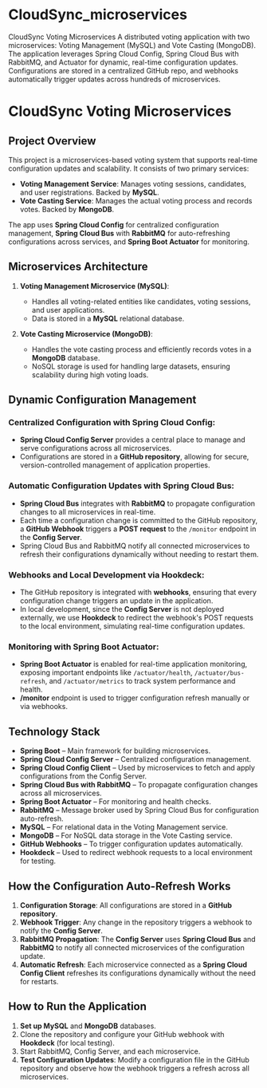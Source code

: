 # CloudSync_microservices
CloudSync Voting Microservices
A distributed voting application with two microservices: Voting Management (MySQL) and Vote Casting (MongoDB). The application leverages Spring Cloud Config, Spring Cloud Bus with RabbitMQ, and Actuator for dynamic, real-time configuration updates. Configurations are stored in a centralized GitHub repo, and webhooks automatically trigger updates across hundreds of microservices.


# CloudSync Voting Microservices

## Project Overview

This project is a microservices-based voting system that supports real-time configuration updates and scalability. It consists of two primary services:
- **Voting Management Service**: Manages voting sessions, candidates, and user registrations. Backed by **MySQL**.
- **Vote Casting Service**: Manages the actual voting process and records votes. Backed by **MongoDB**.

The app uses **Spring Cloud Config** for centralized configuration management, **Spring Cloud Bus** with **RabbitMQ** for auto-refreshing configurations across services, and **Spring Boot Actuator** for monitoring.

## Microservices Architecture

1. **Voting Management Microservice (MySQL)**:
   - Handles all voting-related entities like candidates, voting sessions, and user applications.
   - Data is stored in a **MySQL** relational database.

2. **Vote Casting Microservice (MongoDB)**:
   - Handles the vote casting process and efficiently records votes in a **MongoDB** database.
   - NoSQL storage is used for handling large datasets, ensuring scalability during high voting loads.

## Dynamic Configuration Management

### Centralized Configuration with Spring Cloud Config:
- **Spring Cloud Config Server** provides a central place to manage and serve configurations across all microservices.
- Configurations are stored in a **GitHub repository**, allowing for secure, version-controlled management of application properties.

### Automatic Configuration Updates with Spring Cloud Bus:
- **Spring Cloud Bus** integrates with **RabbitMQ** to propagate configuration changes to all microservices in real-time.
- Each time a configuration change is committed to the GitHub repository, a **GitHub Webhook** triggers a **POST request** to the `/monitor` endpoint in the **Config Server**.
- Spring Cloud Bus and RabbitMQ notify all connected microservices to refresh their configurations dynamically without needing to restart them.

### Webhooks and Local Development via Hookdeck:
- The GitHub repository is integrated with **webhooks**, ensuring that every configuration change triggers an update in the application.
- In local development, since the **Config Server** is not deployed externally, we use **Hookdeck** to redirect the webhook's POST requests to the local environment, simulating real-time configuration updates.

### Monitoring with Spring Boot Actuator:
- **Spring Boot Actuator** is enabled for real-time application monitoring, exposing important endpoints like `/actuator/health`, `/actuator/bus-refresh`, and `/actuator/metrics` to track system performance and health.
- **/monitor** endpoint is used to trigger configuration refresh manually or via webhooks.

## Technology Stack

- **Spring Boot** – Main framework for building microservices.
- **Spring Cloud Config Server** – Centralized configuration management.
- **Spring Cloud Config Client** – Used by microservices to fetch and apply configurations from the Config Server.
- **Spring Cloud Bus with RabbitMQ** – To propagate configuration changes across all microservices.
- **Spring Boot Actuator** – For monitoring and health checks.
- **RabbitMQ** – Message broker used by Spring Cloud Bus for configuration auto-refresh.
- **MySQL** – For relational data in the Voting Management service.
- **MongoDB** – For NoSQL data storage in the Vote Casting service.
- **GitHub Webhooks** – To trigger configuration updates automatically.
- **Hookdeck** – Used to redirect webhook requests to a local environment for testing.

## How the Configuration Auto-Refresh Works

1. **Configuration Storage**: All configurations are stored in a **GitHub repository**.
2. **Webhook Trigger**: Any change in the repository triggers a webhook to notify the **Config Server**.
3. **RabbitMQ Propagation**: The **Config Server** uses **Spring Cloud Bus** and **RabbitMQ** to notify all connected microservices of the configuration update.
4. **Automatic Refresh**: Each microservice connected as a **Spring Cloud Config Client** refreshes its configurations dynamically without the need for restarts.

## How to Run the Application

1. **Set up MySQL** and **MongoDB** databases.
2. Clone the repository and configure your GitHub webhook with **Hookdeck** (for local testing).
3. Start RabbitMQ, Config Server, and each microservice.
4. **Test Configuration Updates**: Modify a configuration file in the GitHub repository and observe how the webhook triggers a refresh across all microservices.
